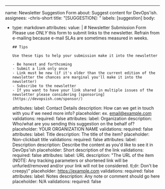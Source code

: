 ---

name: Newsletter Suggestion Form
about: Suggest content for DevOps'ish.
assignees:
  -chris-short
title: "[SUGGESTION]: "
labels: [suggestion]
body:

- type: markdown
  attributes:
    value: |
      # Newsletter Submission Form
      Please use *ONLY* this form to submit links to the newsletter.
      Refrain from e-mailing because e-mail SLAs are sometimes measured in weeks.

      ## Tips

      Use these tips to help your submission make it into the newsletter

      - Be honest and forthcoming
      - Submit a link only once
      - Link must be new (if it's older than the current edition of the newsletter the chances are marginal you'll make it into the newsletter)
      - Subscribe to the newsletter
      - If you want to have your link shared in multiple issues of the newsletter please considering [sponsoring](https://devopsish.com/sponsor/)
  attributes:
    label: Contact Details
    description: How can we get in touch with you if we need more info?
    placeholder: ex. email@example.com
    validations:
      required: false
    attributes:
      label: Organization
      description: Who/what are you sending this suggestion on the behalf of?
      placeholder: YOUR ORGANIZATION NAME
    validations:
      required: false
    attributes:
      label: Title
      description: The title of the item?
      placeholder: Non-clickbait title
    validations:
      required: false
    attributes:
      label: Description
      description: Describe the content as you'd like to see it in DevOps'ish
      placeholder: Short description of the link
    validations:
      required: false
    attributes:
      label: URL
      description: "The URL of the item (NOTE: Any tracking parameters or shortened link will be unfurled/removed and/or your link will not be considered. tl;dr: Don't be creepy)"
      placeholder: https://example.com
    validations:
      required: false
    attributes:
      label: Notes
      description: Any note or comment should go here
      placeholder: N/A
    validations:
      required: false
